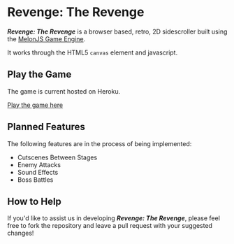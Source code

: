 # **Revenge: The Revenge**
***Revenge: The Revenge*** is a browser based, retro, 2D sidescroller built using the [MelonJS Game Engine](http://melonjs.org/).

It works through the HTML5 `canvas` element and javascript.

## Play the Game
The game is current hosted on Heroku.

[Play the game here](http://revenge-the-revenge.herokuapp.com/)

## Planned Features
The following features are in the process of being implemented:

* Cutscenes Between Stages
* Enemy Attacks
* Sound Effects
* Boss Battles

## How to Help
If you'd like to assist us in developing ***Revenge: The Revenge***, please feel free to fork the repository and leave a pull request with your suggested changes!